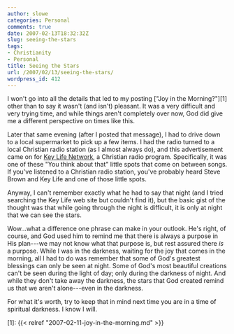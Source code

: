 ```yaml
---
author: slowe
categories: Personal
comments: true
date: 2007-02-13T18:32:32Z
slug: seeing-the-stars
tags:
- Christianity
- Personal
title: Seeing the Stars
url: /2007/02/13/seeing-the-stars/
wordpress_id: 412
---
```


I won't go into all the details that led to my posting ["Joy in the Morning?"][1] other than to say it wasn't (and isn't) pleasant. It was a very difficult and very trying time, and while things aren't completely over now, God did give me a different perspective on times like this.

Later that same evening (after I posted that message), I had to drive down to a local supermarket to pick up a few items. I had the radio turned to a local Christian radio station (as I almost always do), and this advertisement came on for [Key Life Network](http://www.keylife.org/), a Christian radio program. Specifically, it was one of these "You think about that" little spots that come on between songs. If you've listened to a Christian radio station, you've probably heard Steve Brown and Key Life and one of those little spots.

Anyway, I can't remember exactly what he had to say that night (and I tried searching the Key Life web site but couldn't find it), but the basic gist of the thought was that while going through the night is difficult, it is only at night that we can see the stars.

Wow...what a difference one phrase can make in your outlook. He's right, of course, and God used him to remind me that there is always a purpose in His plan---we may not know what that purpose is, but rest assured there _is_ a purpose. While I was in the darkness, waiting for the joy that comes in the morning, all I had to do was remember that some of God's greatest blessings can only be seen at night. Some of God's most beautiful creations can't be seen during the light of day; only during the darkness of night. And while they don't take away the darkness, the stars that God created remind us that we aren't alone---even in the darkness.

For what it's worth, try to keep that in mind next time you are in a time of spiritual darkness. I know I will.

[1]: {{< relref "2007-02-11-joy-in-the-morning.md" >}}
